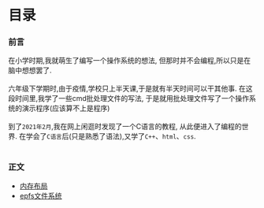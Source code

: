 目录
=
### 前言
在小学时期,我就萌生了编写一个操作系统的想法,
但那时并不会编程,所以只是在脑中想想罢了.<br/><br/>
六年级下学期时,由于疫情,学校只上半天课,于是就有半天时间可以干其他事.
在这段时间里,我学了一些cmd批处理文件的写法,
于是就用批处理文件写了一个操作系统的演示程序(应该算不上是程序)<br/><br/>
到了`2021年2月`,我在网上闲逛时发现了一个C语言的教程,
从此便进入了编程的世界.
在学会了`C语言`后(只是熟悉了语法),又学了`C++`、`html`、`css`.<br/><br/>

### 正文
* [内存布局](memlay.md)
* [epfs文件系统](epfs.md)
